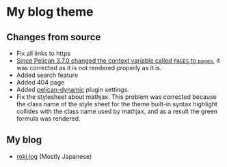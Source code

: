 # My blog theme

## Changes from source

* Fix all links to https
* [Since Pelican 3.7.0 changed the context variable called `PAGES` to `pages`](https://docs.getpelican.com/en/stable/changelog.html#id2), it was corrected as it is not rendered properly as it is.
* Added search feature
* Added 404 page
* Added [pelican-dynamic](https://github.com/falgon/pelican_dynamic) plugin settings.
* Fix the stylesheet about mathjax. This problem was corrected because the class name of the style sheet for the theme built-in syntax highlight collides with the class name used by mathjax, and as a result the green formula was rendered.

## My blog
* [roki.log](https://falgon.github.io/roki.log/) (Mostly Japanese)

